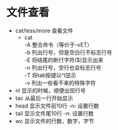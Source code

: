 # 文件查看
- cat/less/more 查看文件
	- cat  
		-A 整合命令（等价于-vET）  
		-b 列出行号，但是空白行不标志行号  
		-E 将结尾的断行字符($)显示出来  
		-n 列出行号，空行也会标志行号  
		-T 将tab按键以^I显示  
		-v 列出一些看不来的特殊字符
- nl 显示的时候，顺便出现行号
- tac 从最后一行开始显示
- head 显示文件前10行 -n: 设置行数
- tail 显示文件尾10行 -n: 设置行数
- wc 显示文件的行数，数字，字节
